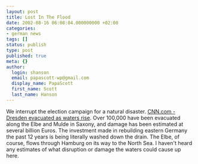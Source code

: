 ```yaml
---
layout: post
title: Lost In The Flood
date: 2002-08-16 06:08:04.000000000 +02:00
categories:
- german news
tags: []
status: publish
type: post
published: true
meta: {}
author:
  login: shanson
  email: papascott-wp@gmail.com
  display_name: PapaScott
  first_name: Scott
  last_name: Hanson
---
```

<p>We interrupt the election campaign for a natural disaster. <a href="http://www.cnn.com/2002/WORLD/europe/08/15/europe.floods/index.html">CNN.com - Dresden evacuated as waters rise</a>. Over 100,000 have been evacuated along the Elbe and Mulde in Saxony, and damage has been estimated at several billion Euros. The investment made in rebuilding eastern Germany the past 12 years is being literally washed down the drain. The Elbe, of course, flows through Hamburg on its way to the North Sea. I haven't heard any estimates of what disruption or damage the waters could cause up here.</p>
